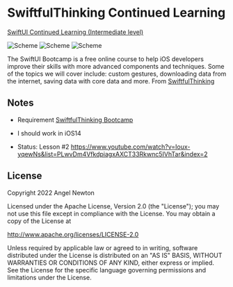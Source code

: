 # SwiftfulThinking Continued Learning

[SwiftUI Continued Learning (Intermediate level)](https://www.youtube.com/playlist?list=PLwvDm4VfkdpiagxAXCT33Rkwnc5IVhTar)  

![Scheme](/readmeImages/img1.png)
![Scheme](/readmeImages/img2.png)
![Scheme](/readmeImages/img3.png)

The SwiftUI Bootcamp is a free online course to help iOS developers improve their skills with more advanced components and techniques.
Some of the topics we will cover include: custom gestures, downloading data from the internet, saving data with core data and more.
From [SwiftfulThinking](https://www.youtube.com/c/SwiftfulThinking)


## Notes 
- Requirement [SwiftfulThinking Bootcamp](https://www.youtube.com/watch?v=-Yp0LS61Nxk&list=PLwvDm4VfkdphqETTBf-DdjCoAvhai1QpO) 

- I should work in iOS14

- Status: Lesson #2
  https://www.youtube.com/watch?v=Ioux-yqewNs&list=PLwvDm4VfkdpiagxAXCT33Rkwnc5IVhTar&index=2



## License

Copyright 2022 Angel Newton

Licensed under the Apache License, Version 2.0 (the "License"); you may not use this file except in compliance with the License. You may obtain a copy of the License at

http://www.apache.org/licenses/LICENSE-2.0

Unless required by applicable law or agreed to in writing, software distributed under the License is distributed on an "AS IS" BASIS, WITHOUT WARRANTIES OR CONDITIONS OF ANY KIND, either express or implied. See the License for the specific language governing permissions and limitations under the License.
